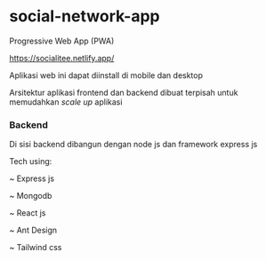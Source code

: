 # social-network-app
Progressive Web App (PWA)

https://socialitee.netlify.app/

Aplikasi web ini dapat diinstall di mobile dan desktop

Arsitektur aplikasi frontend dan backend dibuat terpisah untuk memudahkan *scale up* aplikasi

### Backend
Di sisi backend dibangun dengan node js dan framework express js

Tech using:

~ Express js

~ Mongodb

~ React js

~ Ant Design

~ Tailwind css


